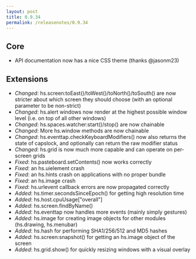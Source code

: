 ```yaml
---
layout: post
title: 0.9.34
permalink: /releasenotes/0.9.34
---
```


## Core
 * API documentation now has a nice CSS theme (thanks @jasonm23)

## Extensions
 * *Changed*: hs.screen:toEast()/toWest()/toNorth()/toSouth() are now stricter about which screen they should choose (with an optional parameter to be non-strict)
 * *Changed*: hs.alert windows now render at the highest possible window level (i.e. on top of all other windows)
 * *Changed*: hs.spaces.watcher:start()/stop() are now chainable
 * *Changed*: More hs.window methods are now chainable
 * *Changed*: hs.eventtap.checkKeyboardModifiers() now also returns the state of capslock, and optionally can return the raw modifier status
 * *Changed*: hs.grid is now much more capable and can operate on per-screen grids
 * *Fixed*: hs.pasteboard.setContents() now works correctly
 * *Fixed*: an hs.uielement crash
 * *Fixed*: an hs.hints crash on applications with no proper bundle
 * *Fixed*: an hs.image crash
 * *Fixed*: hs.urlevent callback errors are now propagated correctly
 * *Added*: hs.timer.secondsSinceEpoch() for getting high resolution time
 * *Added*: hs.host.cpuUsage["overall"]
 * *Added*: hs.screen.findByName()
 * *Added*: hs.eventtap now handles more events (mainly simply gestures)
 * *Added*: hs.image for creating image objects for other modules (hs.drawing, hs.menubar)
 * *Added*: hs.hash for performing SHA1/256/512 and MD5 hashes
 * *Added*: hs.screen:snapshot() for getting an hs.image object of the screen
 * *Added*: hs.grid.show() for quickly resizing windows with a visual overlay
